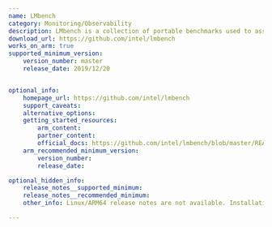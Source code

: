 ```yaml
---
name: LMbench
category: Monitoring/Observability
description: LMbench is a collection of portable benchmarks used to assess the performance of critical system components like CPU, memory, networking, and file systems. It offers tools to analyze system latency, bandwidth, and other performance indicators in Linux and Unix systems.
download_url: https://github.com/intel/lmbench
works_on_arm: true
supported_minimum_version:
    version_number: master
    release_date: 2019/12/20


optional_info:
    homepage_url: https://github.com/intel/lmbench
    support_caveats:
    alternative_options:
    getting_started_resources:
        arm_content: 
        partner_content: 
        official_docs: https://github.com/intel/lmbench/blob/master/README
    arm_recommended_minimum_version:
        version_number:
        release_date: 

optional_hidden_info:
    release_notes__supported_minimum: 
    release_notes__recommended_minimum:
    other_info: Linux/ARM64 release notes are not available. Installation and testing are done using the [master branch](https://github.com/intel/lmbench/tree/master). 

---
```


